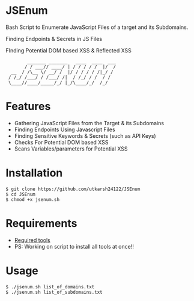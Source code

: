 # JSEnum
Bash Script to Enumerate JavaScript Files of a target and its Subdomains.

Finding Endpoints & Secrets in JS Files

FInding Potential DOM based XSS & Reflected XSS
```
        _______ _______   ____  ____  ___
       / / ___// ____/ | / / / / /  |/  /
  __  / /\__ \/ __/ /  |/ / / / / /|_/ / 
 / /_/ /___/ / /___/ /|  / /_/ / /  / /  
 \____//____/_____/_/ |_/\____/_/  /_/   
```

# Features
- Gathering JavaScript Files from the Target & its Subdomains
- Finding Endpoints Using Javascript Files
- Finding Sensitive Keywords & Secrets (such as API Keys)
- Checks For Potential DOM based XSS
- Scans Variables/parameters for Potential XSS

# Installation 
```
$ git clone https://github.com/utkarsh24122/JSEnum
$ cd JSEnum
$ chmod +x jsenum.sh
```
# Requirements
- [Required tools](https://github.com/utkarsh24122/JSEnum/blob/main/required_tools.md)
- PS: Working on script to install all tools at once!!

# Usage 
```
$ ./jsenum.sh list_of_domains.txt
$ ./jsenum.sh list_of_subdomains.txt
```
